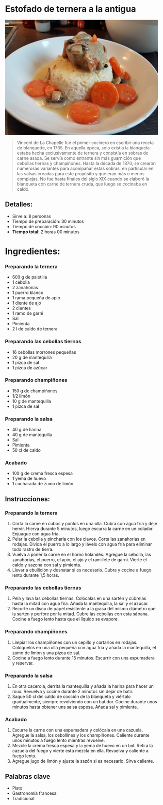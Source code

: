 # Estofado de ternera a la antigua

![Estofado de ternera a la antigua](https://github.com/anamorph/recettes/blob/main/photos/fr-plat-blanquette_de_veau_a_l_ancienne-01.jpg?raw=true)

> Vincent de La Chapelle fue el primer cocinero en escribir una receta de blanquette, en 1735. En aquella época, solo existía la blanqueta: estaba hecha exclusivamente de ternera y consistía en sobras de carne asada. Se servía como entrante sin más guarnición que cebollas tiernas y champiñones. Hasta la década de 1870, se crearon numerosas variantes para acompañar estas sobras, en particular en las salsas creadas para este propósito y que eran más o menos complejas. No fue hasta finales del siglo XIX cuando se elaboró la blanqueta con carne de ternera cruda, que luego se cocinaba en caldo.

## Detalles:
* Sirve a: 8 personas
* Tiempo de preparación: 30 minutos
* Tiempo de cocción: 90 minutos
* **Tiempo total**: 2 horas 00 minutos

# Ingredientes:
### Preparando la ternera
* 600 g de paletilla
* 1 cebolla
* 2 zanahorias
* 1 puerro blanco
* 1 rama pequeña de apio
* 1 diente de ajo
* 2 dientes
* 1 ramo de garni
* Sal
* Pimienta
* 2 l de caldo de ternera

### Preparando las cebollas tiernas
* 16 cebollas morrones pequeñas
* 20 g de mantequilla
* 1 pizca de sal
* 1 pizca de azúcar

### Preparando champiñones
* 150 g de champiñones
* 1/2 limón
* 10 g de mantequilla
* 1 pizca de sal

### Preparando la salsa
* 40 g de harina
* 40 g de mantequilla
* Sal
* Pimienta
* 50 cl de caldo

### Acabado
* 100 g de crema fresca espesa
* 1 yema de huevo
* 1 cucharada de zumo de limón

## Instrucciones:
### Preparando la ternera
 1. Corta la carne en cubos y ponlos en una olla. Cubra con agua fría y deje hervir. Hierva durante 5 minutos, luego escurra la carne en un colador. Enjuague con agua fría.
 1. Pelar la cebolla y pincharla con los clavos. Corta las zanahorias en rodajas. Divida el puerro a lo largo y lávelo con agua fría para eliminar todo rastro de tierra.
 1. Vuelva a poner la carne en el horno holandés. Agregue la cebolla, las zanahorias, el puerro, el apio, el ajo y el ramillete de garni. Vierte el caldo y sazona con sal y pimienta.
 1. Llevar a ebullición y desnatar si es necesario. Cubra y cocine a fuego lento durante 1,5 horas.

### Preparando las cebollas tiernas
 1. Pela y lava las cebollas tiernas. Colócalas en una sartén y cúbrelas hasta la mitad con agua fría. Añada la mantequilla, la sal y el azúcar.
 1. Recorte un disco de papel resistente a la grasa del mismo diámetro que la sartén y perfore por la mitad. Cubre las cebollas con esta sábana. Cocine a fuego lento hasta que el líquido se evapore.

### Preparando champiñones
 1. Limpiar los champiñones con un cepillo y cortarlos en rodajas. Colóquelos en una olla pequeña con agua fría y añada la mantequilla, el zumo de limón y una pizca de sal.
 1. Cocine a fuego lento durante 15 minutos. Escurrir con una espumadera y reservar.

### Preparando la salsa
 1. En otra cacerola, derrita la mantequilla y añada la harina para hacer un roux. Revuelva y cocine durante 2 minutos sin dejar de batir.
 1. Saque 50 cl del caldo de cocción de la blanqueta y viértalo gradualmente, siempre revolviendo con un batidor. Cocine durante unos minutos hasta obtener una salsa espesa. Añada sal y pimienta.

### Acabado

 1. Escurre la carne con una espumadera y colócala en una cazuela. Agregue la salsa, los cebollines y los champiñones. Caliente durante unos minutos a fuego lento mientras revuelve.
 1. Mezcle la crema fresca espesa y la yema de huevo en un bol. Retira la cazuela del fuego y vierte esta mezcla en ella. Revuelva y caliente a fuego lento.
 1. Agregue jugo de limón y ajuste la sazón si es necesario. Sirva caliente.

## Palabras clave
* Plato
* Gastronomía francesa
* Tradicional